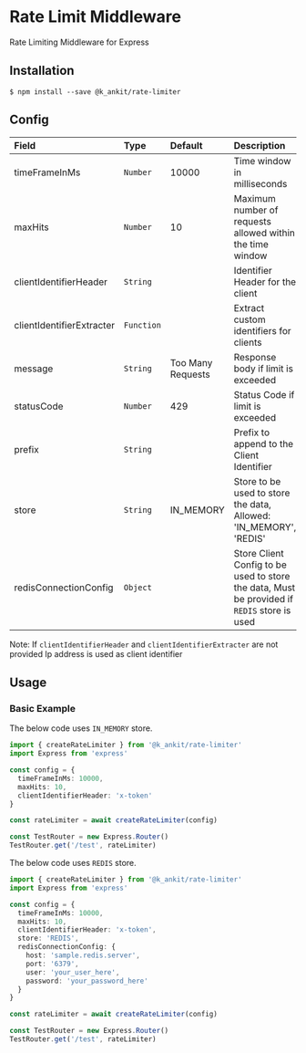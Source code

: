 # Rate Limit Middleware
Rate Limiting Middleware for Express

## Installation
```shell
$ npm install --save @k_ankit/rate-limiter
```

## Config
| Field                     | Type       | Default           | Description                                                                                 |
| :------------------------ | :--------- | :---------------- | :------------------------------------------------------------------------------------------ |
| timeFrameInMs             | `Number`   | 10000             | Time window in milliseconds                                                                 |
| maxHits                   | `Number`   | 10                | Maximum number of requests allowed within the time window                                   |
| clientIdentifierHeader    | `String`   |                   | Identifier Header for the client                                                            |
| clientIdentifierExtracter | `Function` |                   | Extract custom identifiers for clients                                                      |
| message                   | `String`   | Too Many Requests | Response body if limit is exceeded                                                          |
| statusCode                | `Number`   | 429               | Status Code if limit is exceeded                                                            |
| prefix                    | `String`   |                   | Prefix to append to the Client Identifier                                                   |
| store                     | `String`   | IN_MEMORY         | Store to be used to store the data, Allowed: 'IN_MEMORY', 'REDIS'                           |
| redisConnectionConfig     | `Object`   |                   | Store Client Config to be used to store the data, Must be provided if `REDIS` store is used |

Note: If `clientIdentifierHeader` and `clientIdentifierExtracter` are not provided Ip address is used as client identifier

## Usage

### Basic Example

The below code uses `IN_MEMORY` store.

```typescript
import { createRateLimiter } from '@k_ankit/rate-limiter'
import Express from 'express'

const config = {
  timeFrameInMs: 10000,
  maxHits: 10,
  clientIdentifierHeader: 'x-token'
}

const rateLimiter = await createRateLimiter(config)

const TestRouter = new Express.Router()
TestRouter.get('/test', rateLimiter)
```

The below code uses `REDIS` store.

```typescript
import { createRateLimiter } from '@k_ankit/rate-limiter'
import Express from 'express'

const config = {
  timeFrameInMs: 10000,
  maxHits: 10,
  clientIdentifierHeader: 'x-token',
  store: 'REDIS',
  redisConnectionConfig: {
    host: 'sample.redis.server',
    port: '6379',
    user: 'your_user_here',
    password: 'your_password_here'
  }
}

const rateLimiter = await createRateLimiter(config)

const TestRouter = new Express.Router()
TestRouter.get('/test', rateLimiter)
```